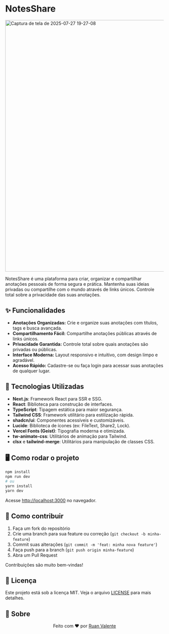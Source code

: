 # NotesShare

<img width="1906" height="800" alt="Captura de tela de 2025-07-27 19-27-08" src="https://github.com/user-attachments/assets/f1033983-a69e-4834-ac89-cc604ab84283" />


NotesShare é uma plataforma para criar, organizar e compartilhar anotações pessoais de forma segura e prática. Mantenha suas ideias privadas ou compartilhe com o mundo através de links únicos. Controle total sobre a privacidade das suas anotações.

## ✨ Funcionalidades

- **Anotações Organizadas:** Crie e organize suas anotações com títulos, tags e busca avançada.
- **Compartilhamento Fácil:** Compartilhe anotações públicas através de links únicos.
- **Privacidade Garantida:** Controle total sobre quais anotações são privadas ou públicas.
- **Interface Moderna:** Layout responsivo e intuitivo, com design limpo e agradável.
- **Acesso Rápido:** Cadastre-se ou faça login para acessar suas anotações de qualquer lugar.

## 🚀 Tecnologias Utilizadas

- **Next.js**: Framework React para SSR e SSG.
- **React**: Biblioteca para construção de interfaces.
- **TypeScript**: Tipagem estática para maior segurança.
- **Tailwind CSS**: Framework utilitário para estilização rápida.
- **shadcn/ui**: Componentes acessíveis e customizáveis.
- **Lucide**: Biblioteca de ícones (ex: FileText, Share2, Lock).
- **Vercel Fonts (Geist)**: Tipografia moderna e otimizada.
- **tw-animate-css**: Utilitários de animação para Tailwind.
- **clsx** e **tailwind-merge**: Utilitários para manipulação de classes CSS.

## 🖥️ Como rodar o projeto

```bash
npm install
npm run dev
# ou
yarn install
yarn dev
```

Acesse [http://localhost:3000](http://localhost:3000) no navegador.

## 🤝 Como contribuir

1. Faça um fork do repositório
2. Crie uma branch para sua feature ou correção (`git checkout -b minha-feature`)
3. Commit suas alterações (`git commit -m 'feat: minha nova feature'`)
4. Faça push para a branch (`git push origin minha-feature`)
5. Abra um Pull Request

Contribuições são muito bem-vindas!

## 📄 Licença

Este projeto está sob a licença MIT. Veja o arquivo [LICENSE](LICENSE) para mais detalhes.

## 🙋 Sobre

<div align="center">
	<p>
		Feito com <span>♥</span> por
		<a target="_blank" href="https://ruanvalente-portfolio.vercel.app/">Ruan Valente</a>
	</p>
</div>
